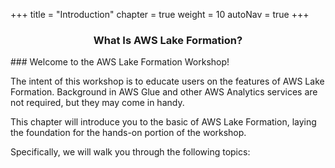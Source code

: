+++
title = "Introduction"
chapter = true
weight = 10
autoNav = true
+++

<center><h3>What Is AWS Lake Formation?</h3></center>

<div>
### Welcome to the AWS Lake Formation Workshop!

The intent of this workshop is to educate users on the features of AWS Lake Formation. Background in AWS Glue and other AWS Analytics services are not required, but they may come in handy.

This chapter will introduce you to the basic of AWS Lake Formation, laying the foundation for the hands-on portion of the workshop.

Specifically, we will walk you through the following topics:
</div>
